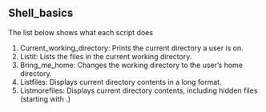 ## Shell_basics
The list below shows what each script does
1. Current_working_directory: Prints the current directory a user is on.
2. Listit: Lists the files in the current working directory.
3. Bring_me_home: Changes the working directory to the user’s home directory.
4. Listfiles: Displays current directory contents in a long format.
5. Listmorefiles: Displays current directory contents, including hidden files (starting with .)
